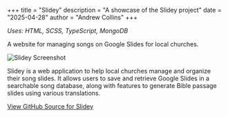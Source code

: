 +++
title = "Slidey"
description = "A showcase of the Slidey project"
date = "2025-04-28"
author = "Andrew Collins"
+++

*Uses: HTML, SCSS, TypeScript, MongoDB*

A website for managing songs on Google Slides for local churches.

![Slidey Screenshot](/images/slidey.png)

Slidey is a web application to help local churches manage and organize their song slides. It 
allows users to save and retrieve Google Slides in a searchable song database, 
along with features to generate Bible passage slides using various 
translations.

[View GitHub Source for Slidey](https://github.com/andjcoll/slidey)
